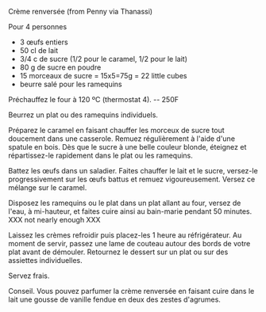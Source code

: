 Crème renversée (from Penny via Thanassi)

Pour 4 personnes

* 3 œufs entiers
* 50 cl de lait
* 3/4 c de sucre (1/2 pour le caramel, 1/2 pour le lait)
* 80 g de sucre en poudre
* 15 morceaux de sucre = 15x5=75g = 22 little cubes 
* beurre salé pour les ramequins


Préchauffez le four à 120 ºC (thermostat 4). -- 250F

Beurrez un plat ou des ramequins individuels.

Préparez le caramel en faisant chauffer les morceux de sucre tout
doucement dans une casserole. Remuez régulièrement à l'aide d'une
spatule en bois. Dès que le sucre à une belle couleur blonde, éteignez
et répartissez-le rapidement dans le plat ou les ramequins.

Battez les œufs dans un saladier.  Faites chauffer le lait et le
sucre, versez-le progressivement sur les œufs battus et remuez
vigoureusement. Versez ce mélange sur le caramel.

Disposez les ramequins ou le plat dans un plat allant au four, versez
de l'eau, à mi-hauteur, et faites cuire ainsi au bain-marie pendant 50
minutes. XXX not nearly enough XXX

Laissez les crèmes refroidir puis placez-les 1 heure au réfrigérateur.
Au moment de servir, passez une lame de couteau autour des bords de
votre plat avant de démouler. Retournez le dessert sur un plat ou sur
des assiettes individuelles.

Servez frais.

Conseil. Vous pouvez parfumer la crème renversée en faisant cuire dans
le lait une gousse de vanille fendue en deux des zestes d'agrumes.
